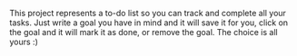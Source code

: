 This project represents a to-do list so you can track and complete all your tasks. Just write a goal you have in mind and it will save it for you, click on the goal and it will mark it as done, or remove the goal. The choice is all yours :)
